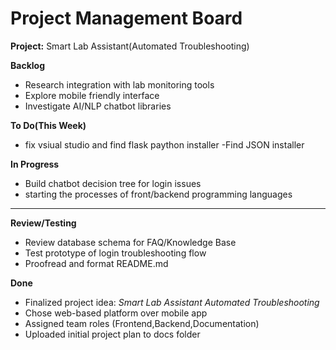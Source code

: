 # Project Management Board  
**Project:** Smart Lab Assistant(Automated Troubleshooting) 


 **Backlog**
- Research integration with lab monitoring tools
- Explore mobile friendly interface  
- Investigate AI/NLP chatbot libraries

 **To Do(This Week)**
- fix vsiual studio and find flask paython installer 
-Find JSON installer


**In Progress**
- Build chatbot decision tree for login issues    
- starting the processes of front/backend programming languages
---

 **Review/Testing**
- Review database schema for FAQ/Knowledge Base  
- Test prototype of login troubleshooting flow  
- Proofread and format README.md  

**Done**
- Finalized project idea: *Smart Lab Assistant Automated Troubleshooting*  
- Chose web-based platform over mobile app  
- Assigned team roles (Frontend,Backend,Documentation)  
- Uploaded initial project plan to docs folder  

